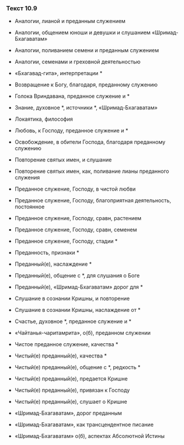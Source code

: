 ### Текст 10.9

- Аналогии, лианой и преданным служением

- Аналогии, общением юноши и девушки и слушанием «Шримад-Бхагаватам»

- Аналогии, поливанием семени и преданным служением

- Аналогии, семенами и греховной деятельностью

- «Бхагавад-гита», интерпретации *

- Возвращение к Богу, благодаря, преданному служению

- Голока Вриндавана, преданное служение и *

- Знание, духовное *, источники *, «Шримад-Бхагаватам»

- Локаятика, философия

- Любовь, к Господу, преданное служение и *

- Освобождение, в обители Господа, благодаря преданному служению

- Повторение святых имен, и слушание

- Повторение святых имен, как, поливание лианы преданного служения

- Преданное служение, Господу, в чистой любви

- Преданное служение, Господу, благоприятная деятельность, постоянное

- Преданное служение, Господу, сравн, растением

- Преданное служение, Господу, сравн, семенем

- Преданное служение, Господу, стадии *

- Преданность, признаки *

- Преданный(е), наслаждение *

- Преданный(е), общение с *, для слушания о Боге

- Преданный(е), «Шримад-Бхагаватам» дорог для *

- Слушание в сознании Кришны, и повторение

- Слушание в сознании Кришны, наслаждение от *

- Счастье, духовное *, преданное служение и *

- «Чайтанья-чаритамрита», о(б), преданном служении

- Чистое преданное служение, качества *

- Чистый(е) преданный(е), качества *

- Чистый(е) преданный(е), общение с *, редкость *

- Чистый(е) преданный(е), предается Кришне

- Чистый(е) преданный(е), привязан к Господу

- Чистый(е) преданный(е), слушает о Кришне

- «Шримад-Бхагаватам», дорог преданным

- «Шримад-Бхагаватам», как трансцендентное писание

- «Шримад-Бхагаватам» о(б), аспектах Абсолютной Истины
	
